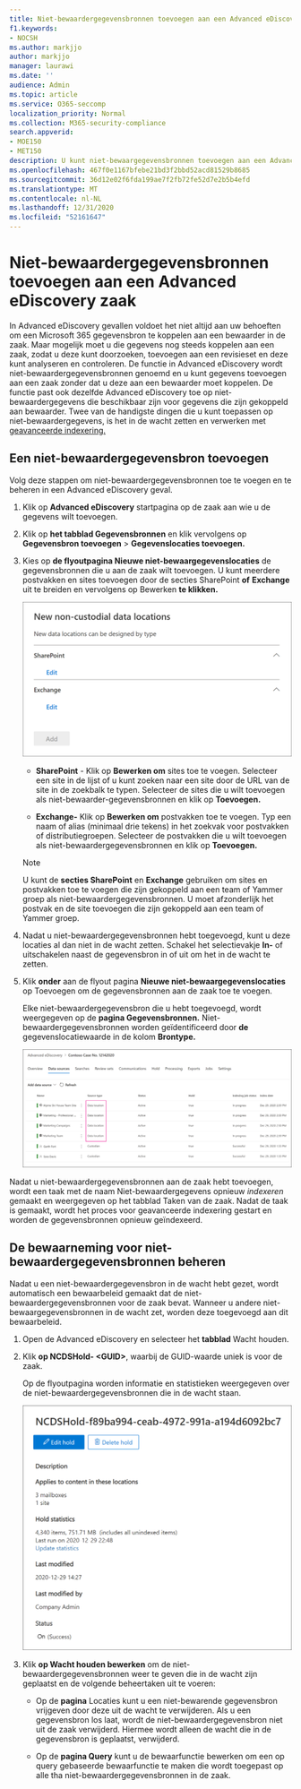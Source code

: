 ```yaml
---
title: Niet-bewaardergegevensbronnen toevoegen aan een Advanced eDiscovery zaak
f1.keywords:
- NOCSH
ms.author: markjjo
author: markjjo
manager: laurawi
ms.date: ''
audience: Admin
ms.topic: article
ms.service: O365-seccomp
localization_priority: Normal
ms.collection: M365-security-compliance
search.appverid:
- MOE150
- MET150
description: U kunt niet-bewaargegevensbronnen toevoegen aan een Advanced eDiscovery en de gegevensbron in de wacht zetten. Niet-bewaardergegevensbronnen worden opnieuw geïndexeerd, zodat inhoud die is gemarkeerd als gedeeltelijk geïndexeerd, opnieuw wordt verwerkt, zodat deze volledig en snel kan worden doorzocht.
ms.openlocfilehash: 467f0e1167bfebe21bd3f2bbd52acd81529b8685
ms.sourcegitcommit: 36d12e02f6fda199ae7f2fb72fe52d7e2b5b4efd
ms.translationtype: MT
ms.contentlocale: nl-NL
ms.lasthandoff: 12/31/2020
ms.locfileid: "52161647"
---
```

# <a name="add-non-custodial-data-sources-to-an-advanced-ediscovery-case"></a>Niet-bewaardergegevensbronnen toevoegen aan een Advanced eDiscovery zaak

In Advanced eDiscovery gevallen voldoet het niet altijd aan uw behoeften om een Microsoft 365 gegevensbron te koppelen aan een bewaarder in de zaak. Maar mogelijk moet u die gegevens nog steeds koppelen aan een zaak, zodat u deze kunt doorzoeken, toevoegen aan een revisieset en deze kunt analyseren en controleren. De functie in Advanced eDiscovery wordt  niet-bewaardergegevensbronnen genoemd en u kunt gegevens toevoegen aan een zaak zonder dat u deze aan een bewaarder moet koppelen. De functie past ook dezelfde Advanced eDiscovery toe op niet-bewaardergegevens die beschikbaar zijn voor gegevens die zijn gekoppeld aan bewaarder. Twee van de handigste dingen die u kunt toepassen op niet-bewaardergegevens, is het in de wacht zetten en verwerken met [geavanceerde indexering.](indexing-custodian-data.md)

## <a name="add-a-non-custodial-data-source"></a>Een niet-bewaardergegevensbron toevoegen

Volg deze stappen om niet-bewaardergegevensbronnen toe te voegen en te beheren in een Advanced eDiscovery geval.

1. Klik op **Advanced eDiscovery** startpagina op de zaak aan wie u de gegevens wilt toevoegen.

2. Klik op **het tabblad Gegevensbronnen** en klik vervolgens op **Gegevensbron toevoegen**  >  **Gegevenslocaties toevoegen.**

3. Kies op **de flyoutpagina Nieuwe niet-bewaargegevenslocaties** de gegevensbronnen die u aan de zaak wilt toevoegen. U kunt meerdere postvakken en sites toevoegen door de secties SharePoint **of** **Exchange** uit te breiden en vervolgens op Bewerken **te klikken.**

   ![Voeg SharePoint sites en postvakken Exchange als niet-bewaarder gegevensbronnen toe](../media/NonCustodialDataSources1.png)

   - **SharePoint** - Klik op **Bewerken om** sites toe te voegen. Selecteer een site in de lijst of u kunt zoeken naar een site door de URL van de site in de zoekbalk te typen. Selecteer de sites die u wilt toevoegen als niet-bewaarder-gegevensbronnen en klik op **Toevoegen.**

   - **Exchange-** Klik op **Bewerken om** postvakken toe te voegen. Typ een naam of alias (minimaal drie tekens) in het zoekvak voor postvakken of distributiegroepen. Selecteer de postvakken die u wilt toevoegen als niet-bewaardergegevensbronnen en klik op **Toevoegen.**

   > [!NOTE]
   > U kunt de **secties SharePoint** en **Exchange** gebruiken om sites en postvakken toe te voegen die zijn gekoppeld aan een team of Yammer groep als niet-bewaardergegevensbronnen. U moet afzonderlijk het postvak en de site toevoegen die zijn gekoppeld aan een team of Yammer groep.

4. Nadat u niet-bewaardergegevensbronnen hebt toegevoegd, kunt u deze locaties al dan niet in de wacht zetten. Schakel het selectievakje **In-** of uitschakelen naast de gegevensbron in of uit om het in de wacht te zetten.

5. Klik **onder** aan de flyout pagina **Nieuwe niet-bewaargegevenslocaties** op Toevoegen om de gegevensbronnen aan de zaak toe te voegen.

   Elke niet-bewaardergegevensbron die u hebt toegevoegd, wordt weergegeven op de **pagina Gegevensbronnen.** Niet-bewaardergegevensbronnen worden geïdentificeerd door **de** gegevenslocatiewaarde in de kolom **Brontype.**

   ![Niet-bewaardergegevensbronnen op het tabblad Gegevensbronnen](../media/NonCustodialDataSources2.png)

Nadat u niet-bewaardergegevensbronnen aan de zaak hebt toevoegen, wordt een taak met de  naam Niet-bewaardergegevens opnieuw *indexeren* gemaakt en weergegeven op het tabblad Taken van de zaak. Nadat de taak is gemaakt, wordt het proces voor geavanceerde indexering gestart en worden de gegevensbronnen opnieuw geïndexeerd.

## <a name="manage-the-hold-for-non-custodial-data-sources"></a>De bewaarneming voor niet-bewaardergegevensbronnen beheren

Nadat u een niet-bewaardergegevensbron in de wacht hebt gezet, wordt automatisch een bewaarbeleid gemaakt dat de niet-bewaardergegevensbronnen voor de zaak bevat. Wanneer u andere niet-bewaargegevensbronnen in de wacht zet, worden deze toegevoegd aan dit bewaarbeleid.

1. Open de Advanced eDiscovery en selecteer het **tabblad** Wacht houden.

2. Klik **op NCDSHold- \<GUID\>**, waarbij de GUID-waarde uniek is voor de zaak.

   Op de flyoutpagina worden informatie en statistieken weergegeven over de niet-bewaardergegevensbronnen die in de wacht staan.

   ![Op de flyoutpagina voor gegevensbronnen die niet worden bewaard, worden statistieken weergegeven](../media/NonCustodialDataSourcesHoldFlyout.png)

3. Klik **op Wacht houden bewerken** om de niet-bewaardergegevensbronnen weer te geven die in de wacht zijn geplaatst en de volgende beheertaken uit te voeren:

   - Op de **pagina** Locaties kunt u een niet-bewarende gegevensbron vrijgeven door deze uit de wacht te verwijderen. Als u een gegevensbron los laat, wordt de niet-bewaardergegevensbron niet uit de zaak verwijderd. Hiermee wordt alleen de wacht die in de gegevensbron is geplaatst, verwijderd.

   - Op de **pagina Query** kunt u de bewaarfunctie bewerken om een op query gebaseerde bewaarfunctie te maken die wordt toegepast op alle tha niet-bewaardergegevensbronnen in de zaak.
